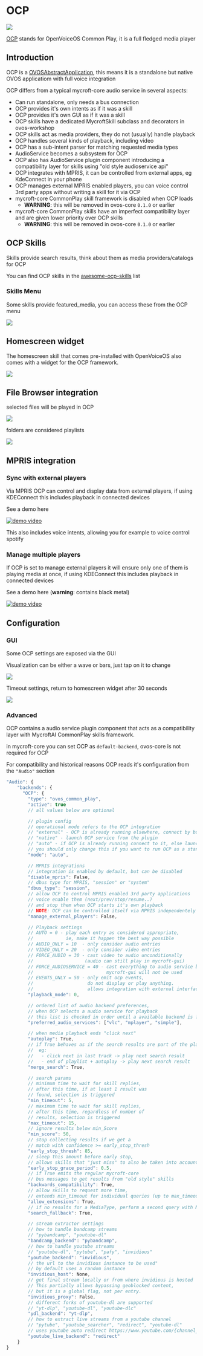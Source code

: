 # OCP

![](https://github.com/OpenVoiceOS/ovos_assets/blob/master/Logo/ocp.png?raw=true)

[OCP](https://github.com/OpenVoiceOS/ovos-ocp-audio-plugin) stands for OpenVoiceOS Common Play, it is a full fledged
media player

## Introduction 

OCP is a [OVOSAbstractApplication](https://github.com/OpenVoiceOS/OVOS-workshop/blob/dev/ovos_workshop/app.py#L47), this
means it is a standalone but native OVOS applicatiom with full voice integration

OCP differs from a typical mycroft-core audio service in several aspects:

- Can run standalone, only needs a bus connection
- OCP provides it's own intents as if it was a skill
- OCP provides it's own GUI as if it was a skill
- OCP skills have a dedicated MycroftSkill subclass and decorators in ovos-workshop
- OCP skills act as media providers, they do not (usually) handle playback
- OCP handles several kinds of playback, including video
- OCP has a sub-intent parser for matching requested media types
- AudioService becomes a subsystem for OCP
- OCP also has AudioService plugin component introducing a compatibility layer for skills using "old style audioservice
  api"
- OCP integrates with MPRIS, it can be controlled from external apps, eg KdeConnect in your phone
- OCP manages external MPRIS enabled players, you can voice control 3rd party apps without writing a skill for it via
  OCP
- mycroft-core CommonPlay skill framework is disabled when OCP loads 
  - **WARNING**: this will be removed in ovos-core `0.1.0` or earlier
- mycroft-core CommonPlay skills have an imperfect compatibility layer and are given lower priority over OCP skills 
  - **WARNING**: this will be removed in ovos-core `0.1.0` or earlier
  

## OCP Skills

Skills provide search results, think about them as media providers/catalogs for OCP

You can find OCP skills in the [awesome-ocp-skills](https://github.com/OpenVoiceOS/awesome-ocp-skills) list 

### Skills Menu

Some skills provide featured_media, you can access these from the OCP menu

![](https://github.com/OpenVoiceOS/ovos_assets/raw/master/Images/ocp/ocp_skills.gif)

## Homescreen widget

The homescreen skill that comes pre-installed with OpenVoiceOS also comes with a widget for the OCP framework.

![](https://raw.githubusercontent.com/OpenVoiceOS/ovos_assets/master/Images/homescreen-mediawidget.gif)

## File Browser integration

selected files will be played in OCP

![](https://github.com/OpenVoiceOS/ovos_assets/raw/master/Images/ocp/ocp_file_browser.gif)

folders are considered playlists

![](https://github.com/OpenVoiceOS/ovos_assets/raw/master/Images/ocp/folder_playlist.gif)


## MPRIS integration

### Sync with external players

Via MPRIS OCP can control and display data from external players, 
if using KDEConnect this includes playback in connected devices

See a demo here

[![demo video](https://img.youtube.com/vi/1KMFV0UVYEM/default.jpg)](https://www.youtube.com/watch?v=1KMFV0UVYEM)

This also includes voice intents, allowing you for example to voice control spotify

### Manage multiple players

If OCP is set to manage external players it will ensure only one of them is playing media at once, 
if using KDEConnect this includes playback in connected devices

See a demo here (**warning**: contains black metal)

[![demo video](https://img.youtube.com/vi/YzC7oFYCcRE/default.jpg)](https://www.youtube.com/watch?v=YzC7oFYCcRE)


## Configuration

### GUI

Some OCP settings are exposed via the GUI

Visualization can be either a wave or bars, just tap on it to change

![](https://github.com/OpenVoiceOS/ovos_assets/raw/master/Images/ocp/ocp_wav_viz.gif)

Timeout settings, return to homescreen widget after 30 seconds

![](https://github.com/OpenVoiceOS/ovos_assets/raw/master/Images/ocp/ocp_timeout.gif)

### Advanced

OCP contains a audio service plugin component that acts as a compatibility layer with MycroftAI CommonPlay skills framework. 

in mycroft-core you can set OCP as `default-backend`, ovos-core is not required for OCP

For compatibility and historical reasons OCP reads it's configuration from the `"Audio"` section

```javascript
"Audio": {
    "backends": {
      "OCP": {
        "type": "ovos_common_play",
        "active": true
        // all values below are optional

        // plugin config
        // operational mode refers to the OCP integration
        // "external" - OCP is already running elsewhere, connect by bus only
        // "native" - launch OCP service from the plugin
        // "auto" - if OCP is already running connect to it, else launch it
        // you should only change this if you want to run OCP as a standalone system service
        "mode": "auto",

        // MPRIS integrations
        // integration is enabled by default, but can be disabled
        "disable_mpris": False,
        // dbus type for MPRIS, "session" or "system"
        "dbus_type": "session",
        // allow OCP to control MPRIS enabled 3rd party applications
        // voice enable them (next/prev/stop/resume..)
        // and stop them when OCP starts it's own playback
        // NOTE: OCP can be controlled itself via MPRIS independentely of this setting
        "manage_external_players": False,

        // Playback settings
        // AUTO = 0 - play each entry as considered appropriate,
        //            ie, make it happen the best way possible
        // AUDIO_ONLY = 10  - only consider audio entries
        // VIDEO_ONLY = 20  - only consider video entries
        // FORCE_AUDIO = 30 - cast video to audio unconditionally
        //                   (audio can still play in mycroft-gui)
        // FORCE_AUDIOSERVICE = 40 - cast everything to audio service backend,
        //                           mycroft-gui will not be used
        // EVENTS_ONLY = 50 - only emit ocp events,
        //                    do not display or play anything.
        //                    allows integration with external interfaces
        "playback_mode": 0,

        // ordered list of audio backend preferences,
        // when OCP selects a audio service for playback
        // this list is checked in order until a available backend is found
        "preferred_audio_services": ["vlc", "mplayer", "simple"],

        // when media playback ends "click next"
        "autoplay": True,
        // if True behaves as if the search results are part of the playlist
        //  eg:
        //   - click next in last track -> play next search result
        //   - end of playlist + autoplay -> play next search result
        "merge_search": True,

        // search params
        // minimum time to wait for skill replies,
        // after this time, if at least 1 result was
        // found, selection is triggered
        "min_timeout": 5,
        // maximum time to wait for skill replies,
        // after this time, regardless of number of
        // results, selection is triggered
        "max_timeout": 15,
        // ignore results below min_Score
        "min_score": 50,
        // stop collecting results if we get a
        // match with confidence >= early_stop_thresh
        "early_stop_thresh": 85,
        // sleep this amount before early stop,
        // allows skills that "just miss" to also be taken into account
        "early_stop_grace_period": 0.5,
        // if True emits the regular mycroft-core
        // bus messages to get results from "old style" skills
        "backwards_compatibility": True,
        // allow skills to request more time,
        // extends min_timeout for individual queries (up to max_timeout)
        "allow_extensions": True,
        // if no results for a MediaType, perform a second query with MediaType.GENERIC
        "search_fallback": True,

        // stream extractor settings
        // how to handle bandcamp streams
        // "pybandcamp", "youtube-dl"
        "bandcamp_backend": "pybandcamp",
        // how to handle youtube streams
        // "youtube-dl", "pytube", "pafy", "invidious"
        "youtube_backend": "invidious",
        // the url to the invidious instance to be used"
        // by default uses a random instance
        "invidious_host": None,
        // get final stream locally or from where invidious is hosted
        // This partially allows bypassing geoblocked content,
        // but it is a global flag, not per entry.
        "invidious_proxy": False,
        // different forks of youtube-dl are supported
        // "yt-dlp", "youtube-dl", "youtube-dlc"
        "ydl_backend": "yt-dlp",
        // how to extract live streams from a youtube channel
        // "pytube", "youtube_searcher", "redirect", "youtube-dl"
        // uses youtube auto redirect https://www.youtube.com/{channel_name}/live
        "youtube_live_backend": "redirect"
    }
}
```
